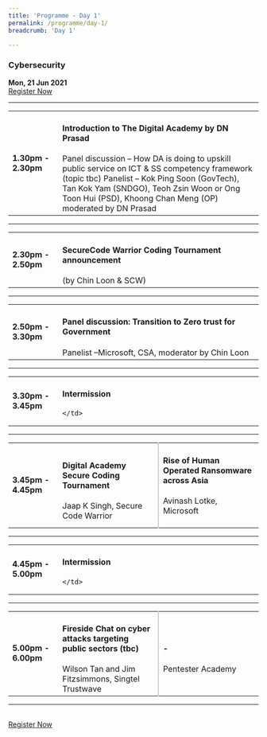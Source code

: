 ```yaml
---
title: 'Programme - Day 1'
permalink: /programme/day-1/
breadcrumb: 'Day 1'

---
```

### Cybersecurity
**Mon, 21 Jun 2021**
<br>
<a href="https://form.gov.sg/60b5e79d0ae04100136c1b04" class="bp-button is-secondary is-uppercase search-button">Register Now</a>
<hr>
<table>
  <tr>
    <td width="20%"><strong>1.30pm - 2.30pm</strong></td>
    <td width="80%">
    <h4>Introduction to The Digital Academy by DN Prasad</h4>
Panel discussion – How DA is doing to upskill public service on ICT & SS competency framework (topic tbc)
Panelist – Kok Ping Soon (GovTech), Tan Kok Yam (SNDGO), Teoh Zsin Woon or Ong Toon Hui (PSD), Khoong Chan Meng (OP)
moderated by DN Prasad
    </td>
  </tr>
</table>

<hr>

<table>
  <tr>
    <td width="20%"><strong>2.30pm - 2.50pm</strong></td>
    <td width="80%">
      <h4>SecureCode Warrior Coding Tournament announcement</h4>
      (by Chin Loon & SCW)
    </td>
  </tr>
</table>

<hr>

<table>
  <tr>
    <td width="20%"><strong>2.50pm - 3.30pm</strong></td>
    <td width="80%">
      <h4>Panel discussion: Transition to Zero trust for Government</h4>
      Panelist –Microsoft, CSA, moderator by Chin Loon
    </td>
  </tr>
</table>

<hr>

<table>
  <tr>
    <td width="20%"><strong>3.30pm - 3.45pm</strong></td>
    <td width="80%">
      <h4>Intermission</h4>
      
    </td>
  </tr>
</table>

<hr>

<table>
  <tr>
    <td width="20%"><strong>3.45pm - 4.45pm</strong></td>
    <td width="40%" style="border-right: 2px solid #cccccc;">
      <h4>Digital Academy Secure Coding Tournament</h4>
      Jaap K Singh, Secure Code Warrior
    </td>
    <td width="40%">
      <h4>Rise of Human Operated Ransomware across Asia</h4>
      Avinash  Lotke, Microsoft<br><br>
    </td>
  </tr>
</table>

<hr>

<table>
  <tr>
    <td width="20%"><strong>4.45pm - 5.00pm</strong></td>
    <td width="80%">
      <h4>Intermission</h4>
      
    </td>
  </tr>
</table>

<hr>

<table>
  <tr>
    <td width="20%"><strong>5.00pm - 6.00pm</strong></td>
    <td width="40%" style="border-right: 2px solid #cccccc;">
      <h4>Fireside Chat on cyber attacks targeting public sectors (tbc)</h4>
      Wilson Tan and Jim Fitzsimmons, Singtel Trustwave
    </td>
    <td width="40%">
      <h4>-</h4>
      Pentester Academy 
    </td>
  </tr>
</table>

<hr>
<br>
<a href="https://form.gov.sg/60b5e79d0ae04100136c1b04" class="bp-button is-secondary is-uppercase search-button">Register Now</a>
